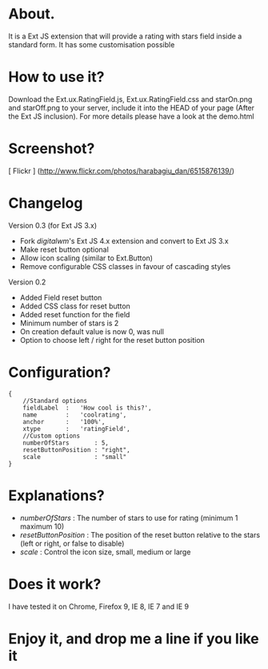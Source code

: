 # About.
 It is a Ext JS extension that will provide a rating with stars field inside a standard form. It has some customisation possible

# How to use it?
 Download the Ext.ux.RatingField.js, Ext.ux.RatingField.css and starOn.png and starOff.png to your server, include it into the HEAD of your page (After the Ext JS inclusion). For more details please have a look at the demo.html

# Screenshot?
 [ Flickr ] (http://www.flickr.com/photos/harabagiu_dan/6515876139/)

# Changelog

Version 0.3 (for Ext JS 3.x)

* Fork _digitalwm_'s Ext JS 4.x extension and convert to Ext JS 3.x
* Make reset button optional
* Allow icon scaling (similar to Ext.Button)
* Remove configurable CSS classes in favour of cascading styles

Version 0.2

* Added Field reset button
* Added CSS class for reset button
* Added reset function for the field
* Minimum number of stars is 2
* On creation default value is now 0, was null
* Option to choose left / right for the reset button position

# Configuration?

    {
        //Standard options
	    fieldLabel	:	'How cool is this?',
	    name		:	'coolrating',
	    anchor		:	'100%',
    	xtype		:	'ratingField',
	    //Custom options
	    numberOfStars       : 5,
	    resetButtonPosition : "right",
	    scale               : "small"
    }

# Explanations?

* _numberOfStars_ : The number of stars to use for rating (minimum 1 maximum 10)
* _resetButtonPosition_ : The position of the reset button relative to the stars (left or right, or false to disable)
* _scale_ : Control the icon size, small, medium or large

# Does it work?

 I have tested it on Chrome, Firefox 9, IE 8, IE 7 and IE 9

# Enjoy it, and drop me a line if you like it